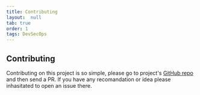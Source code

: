 ```yaml
---
title: Contributing
layout:  null
tab: true
order: 1
tags: DevSecOps
---
```


## Contributing

Contributing on this project is so simple, please go to project's [GitHub repo](https://github.com) and then send a PR. 
If you have any recomandation or idea please inhasitated to open an issue there. 
